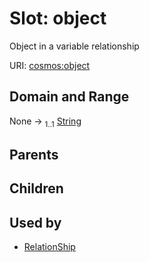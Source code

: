 
# Slot: object


Object in a variable relationship

URI: [cosmos:object](https://www.cdisc.org/cosmos/1-0object)


## Domain and Range

None &#8594;  <sub>1..1</sub> [String](types/String.md)

## Parents


## Children


## Used by

 * [RelationShip](RelationShip.md)
